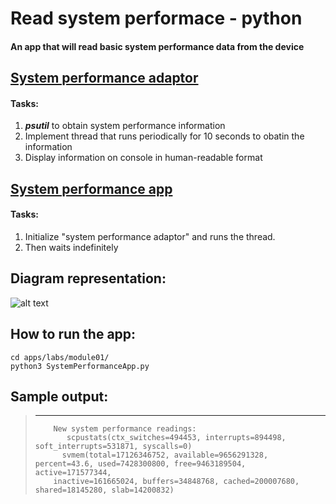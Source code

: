 # Read system performace - python
#### An app that will read basic system performance data from the device

## [System performance adaptor](apps/labs/module01/SystemPerformanceAdaptor.py)
#### Tasks:
1. **_psutil_** to obtain system performance information
2. Implement thread that runs periodically for 10 seconds to obatin the information
3. Display information on console in human-readable format

## [System performance app](apps/labs/module01/SystemPerformanceApp.py)
#### Tasks:
1. Initialize "system performance adaptor" and runs the thread.
2. Then waits indefinitely

## Diagram representation:
![alt text](https://github.com/Adhira-Deogade/cd-github-python/blob/master/apps/labs/module01/Module1.jpg)

## How to run the app:
```
cd apps/labs/module01/
python3 SystemPerformanceApp.py
```

## Sample output:
>  --------------------
>         New system performance readings:
>            scpustats(ctx_switches=494453, interrupts=894498, soft_interrupts=531871, syscalls=0)
>           svmem(total=17126346752, available=9656291328, percent=43.6, used=7428300800, free=9463189504, active=171577344,
>         inactive=161665024, buffers=34848768, cached=200007680, shared=18145280, slab=14200832)
